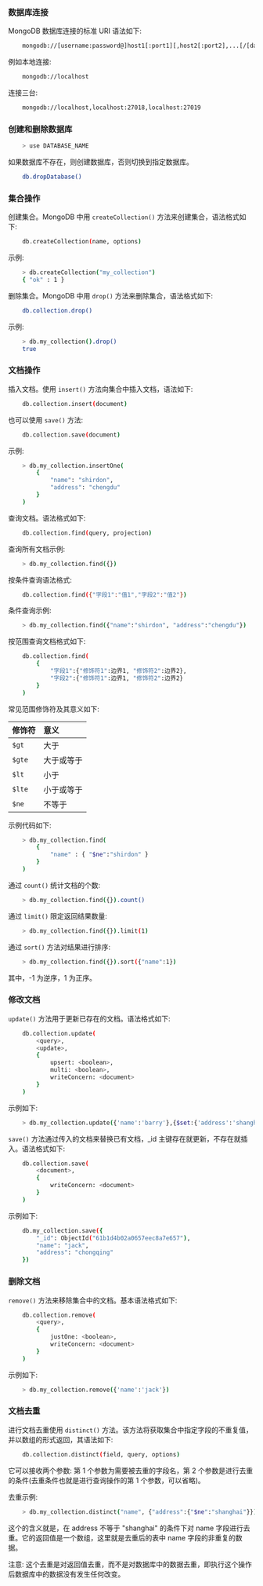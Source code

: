 
### 数据库连接

MongoDB 数据库连接的标准 URI 语法如下:
```sh
    mongodb://[username:password@]host1[:port1][,host2[:port2],...[/[database]][?options]]
```
例如本地连接:
```sh
    mongodb://localhost
```
连接三台:
```sh
    mongodb://localhost,localhost:27018,localhost:27019
```

### 创建和删除数据库

```sh
    > use DATABASE_NAME
```
如果数据库不存在，则创建数据库，否则切换到指定数据库。

```sh
    db.dropDatabase()
```

### 集合操作

创建集合。MongoDB 中用 `createCollection()` 方法来创建集合，语法格式如下:
```sh
    db.createCollection(name, options)
```
示例:
```sh
    > db.createCollection("my_collection")
    { "ok" : 1 }
```

删除集合。MongoDB 中用 `drop()` 方法来删除集合，语法格式如下:
```sh
    db.collection.drop()
```
示例:
```sh
    > db.my_collection().drop()
    true
```

### 文档操作

插入文档。使用 `insert()` 方法向集合中插入文档，语法如下:
```sh
    db.collection.insert(document)
```
也可以使用 `save()` 方法:
```sh
    db.collection.save(document)
```
示例:
```sh
    > db.my_collection.insertOne(
        {
            "name": "shirdon",
            "address": "chengdu"
        }
    )
```

查询文档。语法格式如下:
```sh
    db.collection.find(query, projection)
```
查询所有文档示例:
```sh
    > db.my_collection.find({})
```
按条件查询语法格式:
```sh
    db.collection.find({"字段1":"值1","字段2":"值2"})
```
条件查询示例:
```sh
    > db.my_collection.find({"name":"shirdon", "address":"chengdu"})
```
按范围查询文档格式如下:
```sh
    db.collection.find(
        {
            "字段1":{"修饰符1":边界1, "修饰符2":边界2},
            "字段2":{"修饰符1":边界1, "修饰符2":边界2}
        }
    )
```
常见范围修饰符及其意义如下:

| 修饰符 | 意义 |
|:-------|:----|
| `$gt` | 大于 |
| `$gte` | 大于或等于 |
| `$lt` | 小于 |
| `$lte` | 小于或等于 |
| `$ne` | 不等于 |

示例代码如下:
```sh
    > db.my_collection.find(
        {
            "name" : { "$ne":"shirdon" }
        }
    )
```

通过 `count()` 统计文档的个数:
```sh
    > db.my_collection.find({}).count()
```

通过 `limit()` 限定返回结果数量:
```sh
    > db.my_collection.find({}).limit(1)
```

通过 `sort()` 方法对结果进行排序:
```sh
    > db.my_collection.find({}).sort({"name":1})
```
其中，-1 为逆序，1 为正序。

### 修改文档

`update()` 方法用于更新已存在的文档。语法格式如下:
```sh
    db.collection.update(
        <query>,
        <update>,
        {
            upsert: <boolean>,
            multi: <boolean>,
            writeConcern: <document>
        }
    )
```
示例如下:
```sh
    > db.my_collection.update({'name':'barry'},{$set:{'address':'shanghai'}})
```

`save()` 方法通过传入的文档来替换已有文档，_id 主键存在就更新，不存在就插入。语法格式如下:
```sh
    db.collection.save(
        <document>,
        {
            writeConcern: <document>
        }
    )
```
示例如下:
```sh
    db.my_collection.save({
        "_id": ObjectId("61b1d4b02a0657eec8a7e657"),
        "name": "jack",
        "address": "chongqing"
    })
```

### 删除文档

`remove()` 方法来移除集合中的文档。基本语法格式如下:
```sh
    db.collection.remove(
        <query>,
        {
            justOne: <boolean>,
            writeConcern: <document>
        }
    )
```
示例如下:
```sh
    > db.my_collection.remove({'name':'jack'})
```

### 文档去重

进行文档去重使用 `distinct()` 方法。该方法将获取集合中指定字段的不重复值，并以数组的形式返回，其语法如下:
```sh
    db.collection.distinct(field, query, options)
```
它可以接收两个参数: 第 1 个参数为需要被去重的字段名，第 2 个参数是进行去重的条件(去重条件也就是进行查询操作的第 1 个参数，可以省略)。

去重示例:
```sh
    > db.my_collection.distinct("name", {"address":{"$ne":"shanghai"}})
```
这个的含义就是，在 address 不等于 "shanghai" 的条件下对 name 字段进行去重。它的返回值是一个数组，这里就是去重后的表中 name 字段的非重复的数据。

注意: 这个去重是对返回值去重，而不是对数据库中的数据去重，即执行这个操作后数据库中的数据没有发生任何改变。

